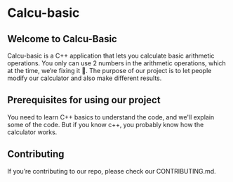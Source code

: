 # Calcu-basic
## Welcome to Calcu-Basic
Calcu-basic is a C++ application that lets you calculate basic arithmetic operations. You only can use 2 numbers in the arithmetic operations, which at the time, we’re fixing it 🔧. The purpose of our project is to let people modify our calculator and also make different results.
## Prerequisites for using our project
You need to learn C++ basics to understand the code, and we'll explain some of the code. But if you know c++, you probably know how the calculator works.
## Contributing
If you’re contributing to our repo, please check our CONTRIBUTING.md.
